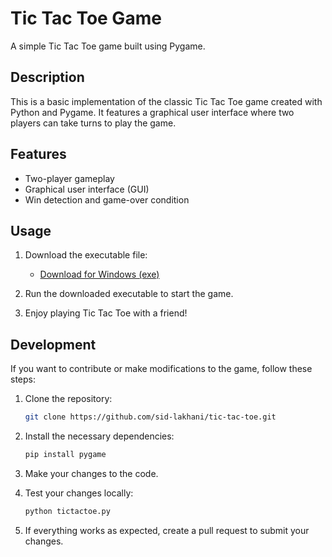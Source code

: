# Tic Tac Toe Game

A simple Tic Tac Toe game built using Pygame.

## Description

This is a basic implementation of the classic Tic Tac Toe game created with Python and Pygame. It features a graphical user interface where two players can take turns to play the game.

## Features

- Two-player gameplay
- Graphical user interface (GUI)
- Win detection and game-over condition

## Usage

1. Download the executable file:
   - [Download for Windows (exe)](dist/tictactoe.exe)

2. Run the downloaded executable to start the game.

3. Enjoy playing Tic Tac Toe with a friend!

## Development

If you want to contribute or make modifications to the game, follow these steps:

1. Clone the repository:

   ```bash
   git clone https://github.com/sid-lakhani/tic-tac-toe.git

2. Install the necessary dependencies:

   ```bash
   pip install pygame
   
3. Make your changes to the code.

4. Test your changes locally:

   ```bash
   python tictactoe.py

5. If everything works as expected, create a pull request to submit your changes.

